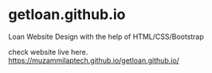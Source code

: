 # getloan.github.io
Loan Website Design with the help of HTML/CSS/Bootstrap

check website live here.
https://muzammilaptech.github.io/getloan.github.io/
